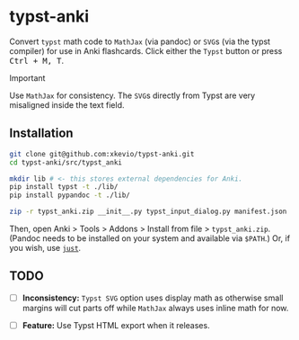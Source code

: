 # typst-anki

Convert `typst` math code to `MathJax` (via pandoc) or `SVG`s (via the typst compiler) for use in Anki flashcards. Click either the `Typst` button or press <kbd>Ctrl + M, T</kbd>.

> [!IMPORTANT]  
> Use `MathJax` for consistency. The `SVG`s directly from Typst are very misaligned inside the text field.

## Installation

```sh
git clone git@github.com:xkevio/typst-anki.git
cd typst-anki/src/typst_anki

mkdir lib # <- this stores external dependencies for Anki.
pip install typst -t ./lib/
pip install pypandoc -t ./lib/

zip -r typst_anki.zip __init__.py typst_input_dialog.py manifest.json ./lib/
```

Then, open Anki > Tools > Addons > Install from file > `typst_anki.zip`.
(Pandoc needs to be installed on your system and available via `$PATH`.) Or, if you wish, use [`just`](https://github.com/casey/just).

## TODO 

- [ ] **Inconsistency:** `Typst SVG` option uses display math as otherwise small margins will cut parts off while `MathJax` always uses inline math for now.
- [ ] **Feature:** Use Typst HTML export when it releases. 
    